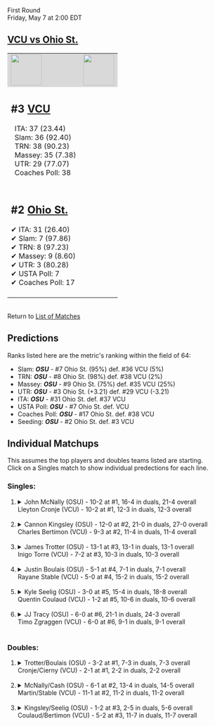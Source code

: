 First Round  
Friday, May 7 at 2:00 EDT
## [VCU vs Ohio St.](https://www.ncaa.com/game/5833396) 

<table>  
<tr style="background-color: #d9d9d9 !important"><td><a href="#"><img src="https://www.ncaa.com/sites/default/files/images/logos/schools/o/ohio-st.70.png" width="70" height="70" /></a></td><td><a href="#"><img src="https://www.ncaa.com/sites/default/files/images/logos/schools/v/vcu.70.png" width="70" height="70" /></a></td></tr>
<tr><td>  

<h2>#3 <a href="#">VCU</a></h2>  
&nbsp; ITA: 37 (23.44)<br>  
&nbsp; Slam: 36 (92.40)<br>  
&nbsp; TRN: 38 (90.23)<br>  
&nbsp; Massey: 35 (7.38)<br>  
&nbsp; UTR: 29 (77.07)<br>  
&nbsp; Coaches Poll: 38<br>  
<br>  

</td><td>  
<tr><td>  

<h2>#2 <a href="#">Ohio St.</a></h2>  
&#10004; ITA: 31 (26.40)<br>  
&#10004; Slam: 7 (97.86)<br>  
&#10004; TRN: 8 (97.23)<br>  
&#10004; Massey: 9 (8.60)<br>  
&#10004; UTR: 3 (80.28)<br>  
&#10004; USTA Poll: 7<br>  
&#10004; Coaches Poll: 17<br>  
<br>  

</td><td>  
</table>  


<br>Return to [List of Matches](../index.md)  

## Predictions  

Ranks listed here are the metric's ranking within the field of 64:  
- Slam: ***OSU*** - #7 Ohio St. (95%) def. #36 VCU (5%)  
- TRN: ***OSU*** - #8 Ohio St. (98%) def. #38 VCU (2%)  
- Massey: ***OSU*** - #9 Ohio St. (75%) def. #35 VCU (25%)  
- UTR: ***OSU*** - #3 Ohio St. (+3.21) def. #29 VCU (-3.21)  
- ITA: ***OSU*** - #31 Ohio St. def. #37 VCU  
- USTA Poll: ***OSU*** - #7 Ohio St. def. VCU  
- Coaches Poll: ***OSU*** - #17 Ohio St. def. #38 VCU  
- Seeding: ***OSU*** - #2 Ohio St. def. #3 VCU  

## Individual Matchups  
This assumes the top players and doubles teams listed are starting.  
Click on a Singles match to show individual predections for each line.  
### Singles:  

<ol>
<li><details>
<summary markdown="span">John McNally (OSU) - 10-2 at #1, 16-4 in duals, 21-4 overall<br>Lleyton Cronje (VCU) - 10-2 at #1, 12-3 in duals, 12-3 overall</summary>
<h4>Predictions</h4><ul>
<li>Slam: <b><i>OSU</i></b> - McNally (89%) def. Cronje (11%)</li>  
<li>TRN: <b><i>OSU</i></b> - McNally (90%) def. Cronje (10%)</li>  
<li>Massey: <b><i>OSU</i></b> - McNally (75%) def. Cronje (25%)</li>  
<li>UTR: <b><i>OSU</i></b> - McNally (85%) def. Cronje (15%)</li>  
<li>ITA: <b><i>VCU</i></b> - Cronje (8.20) def. McNally (3.89)</li>  
</ul></details>&nbsp;</li>
<li><details>
<summary markdown="span">Cannon Kingsley (OSU) - 12-0 at #2, 21-0 in duals, 27-0 overall<br>Charles Bertimon (VCU) - 9-3 at #2, 11-4 in duals, 11-4 overall</summary>
<h4>Predictions</h4><ul>
<li>Slam: <b><i>OSU</i></b> - Kingsley (95%) def. Bertimon (5%)</li>  
<li>TRN: <b><i>OSU</i></b> - Kingsley (97%) def. Bertimon (3%)</li>  
<li>Massey: <b><i>OSU</i></b> - Kingsley (75%) def. Bertimon (25%)</li>  
<li>UTR: <b><i>OSU</i></b> - Kingsley (91%) def. Bertimon (9%)</li>  
<li>ITA: <b><i>OSU</i></b> - Kingsley (5.20) def. Bertimon (3.10)</li>  
</ul></details>&nbsp;</li>
<li><details>
<summary markdown="span">James Trotter (OSU) - 13-1 at #3, 13-1 in duals, 13-1 overall<br>Inigo Torre (VCU) - 7-2 at #3, 10-3 in duals, 10-3 overall</summary>
<h4>Predictions</h4><ul>
<li>Slam: <b><i>OSU</i></b> - Trotter (91%) def. Torre (9%)</li>  
<li>TRN: <b><i>OSU</i></b> - Trotter (92%) def. Torre (8%)</li>  
<li>Massey: <b><i>OSU</i></b> - Trotter (75%) def. Torre (25%)</li>  
<li>UTR: <b><i>OSU</i></b> - Trotter (89%) def. Torre (11%)</li>  
<li>ITA: <b><i>OSU</i></b> - Trotter (3.90) def. Torre (2.89)</li>  
</ul></details>&nbsp;</li>
<li><details>
<summary markdown="span">Justin Boulais (OSU) - 5-1 at #4, 7-1 in duals, 7-1 overall<br>Rayane Stable (VCU) - 5-0 at #4, 15-2 in duals, 15-2 overall</summary>
<h4>Predictions</h4><ul>
<li>Slam: <b><i>OSU</i></b> - Boulais (85%) def. Stable (15%)</li>  
<li>TRN: <b><i>OSU</i></b> - Boulais (73%) def. Stable (27%)</li>  
<li>Massey: <b><i>OSU</i></b> - Boulais (75%) def. Stable (25%)</li>  
<li>UTR: <b><i>OSU</i></b> - Boulais (63%) def. Stable (37%)</li>  
<li>ITA: <b><i>VCU</i></b> - Stable (3.09) def. Boulais (2.92)</li>  
</ul></details>&nbsp;</li>
<li><details>
<summary markdown="span">Kyle Seelig (OSU) - 3-0 at #5, 15-4 in duals, 18-8 overall<br>Quentin Coulaud (VCU) - 1-2 at #5, 10-6 in duals, 10-6 overall</summary>
<h4>Predictions</h4><ul>
<li>Slam: <b><i>OSU</i></b> - Seelig (87%) def. Coulaud (13%)</li>  
<li>TRN: <b><i>OSU</i></b> - Seelig (90%) def. Coulaud (10%)</li>  
<li>Massey: <b><i>OSU</i></b> - Seelig (75%) def. Coulaud (25%)</li>  
<li>UTR: <b><i>OSU</i></b> - Seelig (89%) def. Coulaud (11%)</li>  
<li>ITA: <b><i>OSU</i></b> - Seelig (2.02) def. Coulaud (1.96)</li>  
</ul></details>&nbsp;</li>
<li><details>
<summary markdown="span">JJ Tracy (OSU) - 6-0 at #6, 21-1 in duals, 24-3 overall<br>Timo Zgraggen (VCU) - 6-0 at #6, 9-1 in duals, 9-1 overall</summary>
<h4>Predictions</h4><ul>
<li>Slam: <b><i>OSU</i></b> - Tracy (94%) def. Zgraggen (6%)</li>  
<li>TRN: <b><i>OSU</i></b> - Tracy (97%) def. Zgraggen (3%)</li>  
<li>Massey: <b><i>OSU</i></b> - Tracy (75%) def. Zgraggen (25%)</li>  
<li>UTR: <b><i>OSU</i></b> - Tracy (96%) def. Zgraggen (4%)</li>  
<li>ITA: <b><i>VCU</i></b> - Zgraggen (3.45) def. Tracy (3.11)</li>  
</ul></details>&nbsp;</li>
</ol>

### Doubles:  

<ol>
<li><details>
<summary markdown="span">Trotter/Boulais (OSU) - 3-2 at #1, 7-3 in duals, 7-3 overall<br>Cronje/Cierny (VCU) - 2-1 at #1, 2-2 in duals, 2-2 overall</summary>
<br>Sorry, we don't have any metrics for doubles matches</details>&nbsp;</li>
<li><details>
<summary markdown="span">McNally/Cash (OSU) - 6-1 at #2, 13-4 in duals, 14-5 overall<br>Martin/Stable (VCU) - 11-1 at #2, 11-2 in duals, 11-2 overall</summary>
<br>Sorry, we don't have any metrics for doubles matches</details>&nbsp;</li>
<li><details>
<summary markdown="span">Kingsley/Seelig (OSU) - 1-2 at #3, 2-5 in duals, 5-6 overall<br>Coulaud/Bertimon (VCU) - 5-2 at #3, 11-7 in duals, 11-7 overall</summary>
<br>Sorry, we don't have any metrics for doubles matches</details>&nbsp;</li>
</ol>